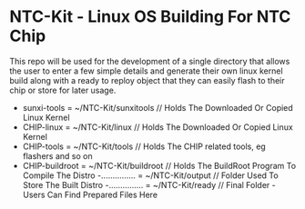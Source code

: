 # NTC-Kit - Linux OS Building For NTC Chip

This repo will be used for the development of a single directory that allows the user to enter a few simple details and generate their own linux kernel build along with a ready to reploy object that they can easily flash to their chip or store for later usage.



- sunxi-tools		 = ~/NTC-Kit/sunxitools		// Holds The Downloaded Or Copied Linux Kernel
- CHIP-linux		  = ~/NTC-Kit/linux			// Holds The Downloaded Or Copied Linux Kernel
- CHIP-tools		  = ~/NTC-Kit/tools			// Holds The CHIP related tools, eg flashers and so on
- CHIP-buildroot	= ~/NTC-Kit/buildroot		// Holds The BuildRoot Program To Compile The Distro
-............... = ~/NTC-Kit/output			// Folder Used To Store The Built Distro
-............... = ~/NTC-Kit/ready			// Final Folder - Users Can Find Prepared Files Here
